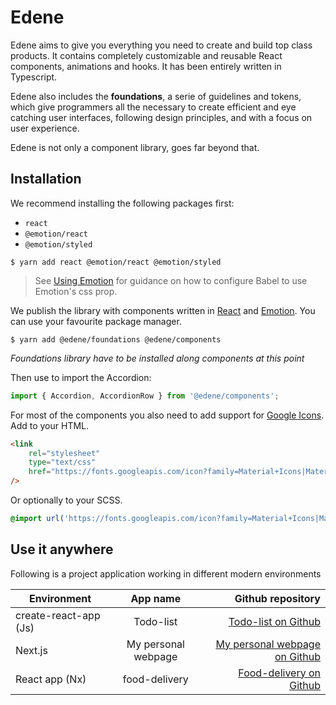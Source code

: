 # Edene

Edene aims to give you everything you need to create and build top class products. It contains completely customizable and reusable React components, animations and hooks. It has been entirely written in Typescript.

Edene also includes the **foundations**, a serie of guidelines and tokens, which give programmers all the necessary to create efficient and eye catching user interfaces, following design principles, and with a focus on user experience.

Edene is not only a component library, goes far beyond that.

## Installation

We recommend installing the following packages first:

-   `react`
-   `@emotion/react`
-   `@emotion/styled`

```shell
$ yarn add react @emotion/react @emotion/styled
```

> See [Using Emotion](https://guardian.github.io/source/?path=/docs/docs-04-using-emotion--page) for guidance on how to configure Babel to use Emotion's css prop.

We publish the library with components written in [React](https://reactjs.org/) and [Emotion](https://emotion.sh/). You can use your favourite package manager.

```shell
$ yarn add @edene/foundations @edene/components
```

_Foundations library have to be installed along components at this point_

Then use to import the Accordion:

```typescript
import { Accordion, AccordionRow } from '@edene/components';
```

For most of the components you also need to add support for [Google Icons](https://fonts.google.com/icons?selected=Material+Icons). Add to your HTML.

```html
<link
    rel="stylesheet"
    type="text/css"
    href="https://fonts.googleapis.com/icon?family=Material+Icons|Material+Icons+Outlined"
/>
```

Or optionally to your SCSS.

```scss
@import url('https://fonts.googleapis.com/icon?family=Material+Icons|Material+Icons+Outlined');
```

## Use it anywhere

Following is a project application working in different modern environments

| Environment           |      App name       |                                                                           Github repository |
| --------------------- | :-----------------: | ------------------------------------------------------------------------------------------: |
| create-react-app (Js) |      Todo-list      |                                [Todo-list on Github](https://github.com/aLosada7/todo-list) |
| Next.js               | My personal webpage |               [My personal webpage on Github](https://github.com/aLosada7/personal-webpage) |
| React app (Nx)        |    food-delivery    | [Food-delivery on Github](https://github.com/aLosada7/edene/tree/master/apps/food-delivery) |
